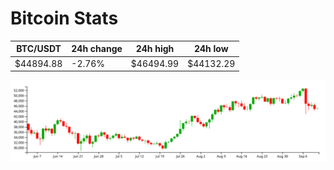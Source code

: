 # Bitcoin Stats

BTC/USDT|24h change|24h high|24h low|
|---|---|---|---|
|$44894.88|-2.76%|$46494.99|$44132.29|

<img src="./chart.svg">
